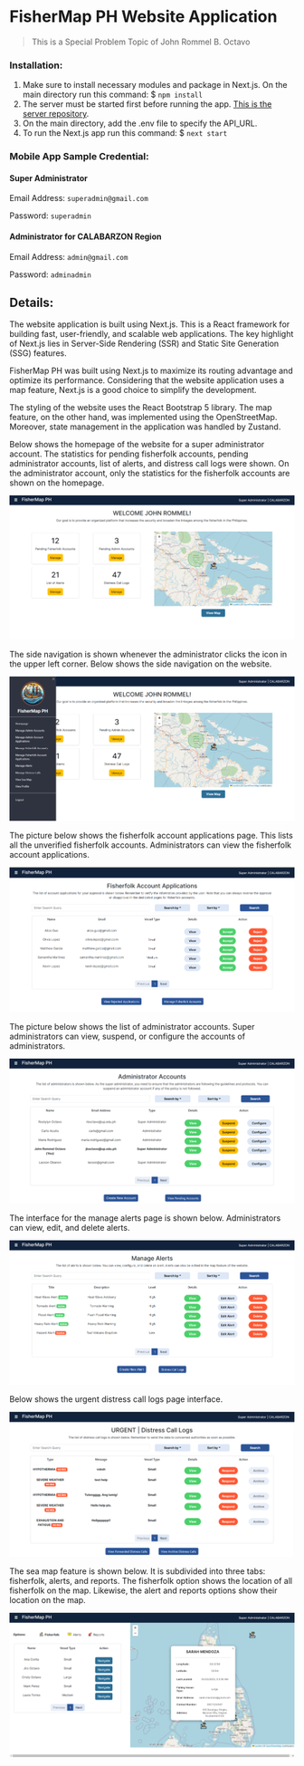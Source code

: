 # FisherMap PH Website Application

> This is a Special Problem Topic of John Rommel B. Octavo


### Installation:

1. Make sure to install necessary modules and package in Next.js. On the main directory run this command: $ `npm install`
2. The server must be started first before running the app. [This is the server repository](https://github.com/jirrroooo/FisherMapPH-Website-and-Server).
3. On the main directory, add the .env file to specify the API_URL. 
4. To run the Next.js app run this command: $ `next start`


### Mobile App Sample Credential:

#### Super Administrator

Email Address: `superadmin@gmail.com`

Password: `superadmin` 


#### Administrator for CALABARZON Region

Email Address: `admin@gmail.com`

Password: `adminadmin` 


## Details:


The website application is built using Next.js. This is a React framework for building fast, user-friendly, and scalable web applications. The key highlight of Next.js lies in Server-Side Rendering (SSR) and Static Site Generation (SSG) features.

FisherMap PH was built using Next.js to maximize its routing advantage and optimize its performance. Considering that the website application uses a map feature, Next.js is a good choice to simplify the development.

The styling of the website uses the React Bootstrap 5 library. The map feature, on the other hand, was implemented using the OpenStreetMap. Moreover, state management in the application was handled by Zustand.

Below shows the homepage of the website for a super administrator account. The statistics for pending fisherfolk accounts, pending administrator accounts, list of alerts, and distress call logs were shown. On the administrator account, only the statistics for the fisherfolk accounts are shown on the homepage.

 
![Homepage of the Website](/src/3.png "Homepage of the Website")


The side navigation is shown whenever the administrator clicks the icon in the upper left corner. Below shows the side navigation on the website.

 
![Side Navigation on the Website](/src/4.png "Side Navigation on the Website")


The picture below shows the fisherfolk account applications page. This lists all the unverified fisherfolk accounts. Administrators can view the fisherfolk account applications.

 
![Manage Fisherfolk Accounts Application Page](/src/5.png "Manage Fisherfolk Accounts Application Page")

The picture below shows the list of administrator accounts. Super administrators can view, suspend, or configure the accounts of administrators.


![Manage Administrator Accounts Page](/src/6.png "Manage Administrator Accounts Page")


The interface for the manage alerts page is shown below. Administrators can view, edit, and delete alerts.


![Manage Alerts Page](/src/7.png "Manage Alerts Page")

Below shows the urgent distress call logs page interface. 


![Manage Distress Call Logs Page](/src/8.png "Manage Distress Call Logs Page")


The sea map feature is shown below. It is subdivided into three tabs: fisherfolk, alerts, and reports. The fisherfolk option shows the location of all fisherfolk on the map. Likewise, the alert and reports options show their location on the map.


![View Sea Map Page](/src/9.png "View Sea Map Page")

